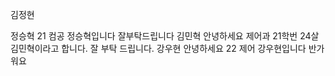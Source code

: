 김정현

정승혁
21 컴공 정승혁입니다 잘부탁드립니다
김민혁
안녕하세요 제어과 21학번 24살 김민혁이라고 합니다. 잘 부탁 드립니다.
강우현
안녕하세요 22 제어 강우현입니다 반가워요
